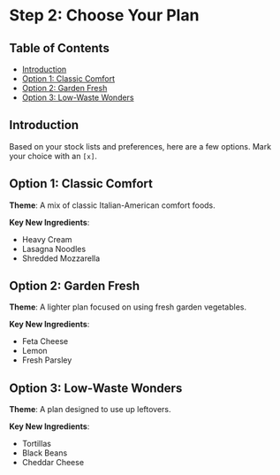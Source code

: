 # Step 2: Choose Your Plan

## Table of Contents
- [Introduction](#introduction)
- [Option 1: Classic Comfort](#option-1-classic-comfort)
- [Option 2: Garden Fresh](#option-2-garden-fresh)
- [Option 3: Low-Waste Wonders](#option-3-low-waste-wonders)

## Introduction

Based on your stock lists and preferences, here are a few options. Mark your choice with an `[x]`.

## Option 1: Classic Comfort
**Theme**: A mix of classic Italian-American comfort foods.

**Key New Ingredients**:
- Heavy Cream
- Lasagna Noodles
- Shredded Mozzarella

## Option 2: Garden Fresh
**Theme**: A lighter plan focused on using fresh garden vegetables.

**Key New Ingredients**:
- Feta Cheese
- Lemon
- Fresh Parsley

## Option 3: Low-Waste Wonders
**Theme**: A plan designed to use up leftovers.

**Key New Ingredients**:
- Tortillas
- Black Beans
- Cheddar Cheese